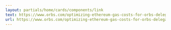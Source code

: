 ```yaml
---
layout: partials/home/cards/components/link
text: https://www.orbs.com/optimizing-ethereum-gas-costs-for-orbs-delegators/
url: https://www.orbs.com/optimizing-ethereum-gas-costs-for-orbs-delegators/
---
```

